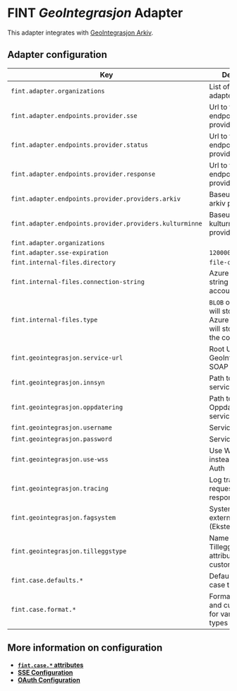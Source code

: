 # FINT _GeoIntegrasjon_ Adapter
This adapter integrates with [GeoIntegrasjon Arkiv](https://geointegrasjon.no/arkiv/).

## Adapter configuration
| Key | Description | Default |
|-----|-------------|---------|
| `fint.adapter.organizations` | List of orgIds the adapter handles. |  |
| `fint.adapter.endpoints.provider.sse` | Url to the sse endpoint for provider | `/sse/%s` |
| `fint.adapter.endpoints.provider.status` | Url to the status endpoint for provider | `/status` |
| `fint.adapter.endpoints.provider.response` | Url to the response endpoint for provider | `/response` |
| `fint.adapter.endpoints.provider.providers.arkiv` | Baseurl for the arkiv provider |  |
| `fint.adapter.endpoints.provider.providers.kulturminne` | Baseurl for the kulturminne provider |  |
| `fint.adapter.organizations` |  | |
| `fint.adapter.sse-expiration` | `1200000` | |
| `fint.internal-files.directory` | `file-cache` | |
| `fint.internal-files.connection-string` | Azure connection string to storage account | |
| `fint.internal-files.type` | `BLOB` or `FILE`. `BLOB` will store files in Azure while `FILE` will store files in the container | |
| `fint.geointegrasjon.service-url` | Root URL for the GeoIntegrasjon SOAP endpoint | |
| `fint.geointegrasjon.innsyn` | Path to the Innsyn service endpoint | `/ArkivInnsynService.svc/ArkivInnsynService` |
| `fint.geointegrasjon.oppdatering` | Path to the Oppdatering service endpoint | `/ArkivOppdateringService.svc/ArkivOppdateringService` |
| `fint.geointegrasjon.username`| Service username | |
| `fint.geointegrasjon.password` | Service password | |
| `fint.geointegrasjon.use-wss` | Use WS-Security instead of Basic Auth | `false` |
| `fint.geointegrasjon.tracing` | Log trace of SOAP requests and responses | `false` |
| `fint.geointegrasjon.fagsystem` | System name for external key (EksternNoekkel) | |
| `fint.geointegrasjon.tilleggstype` | Name of Tilleggsinformasjon attribute used for custom fields | |
| `fint.case.defaults.*` | Defaults for various case types | |
| `fint.case.format.*` | Formats for titles and custom fields for various case types | |

## More information on configuration
- **[`fint.case.*` attributes](https://github.com/FINTLabs/fint-arkiv-case-defaults#fint-arkiv-case-defaults)**
- **[SSE Configuration](https://github.com/FINTLabs/fint-sse#sse-configuration)**
- **[OAuth Configuration](https://github.com/FINTLabs/fint-sse#oauth-configuration)** 
